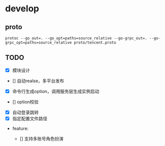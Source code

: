 # develop

## proto

```shell
protoc --go_out=. --go_opt=paths=source_relative --go-grpc_out=. --go-grpc_opt=paths=source_relative proto/tencent.proto
```

## TODO

- [x] 模块设计
- [] 自动realse，多平台发布
- [x] 命令行生成option，调用服务层生成实例启动
- [] option校验
- [x] 自动登录跳转
- [x] 指定配置文件路径

- feature:

  - [] 支持多账号角色扮演

